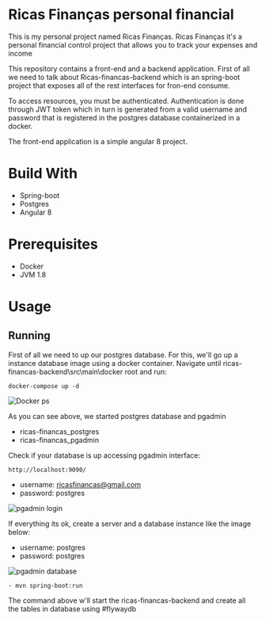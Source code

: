 # Ricas Finanças personal financial 

This is my personal project named Ricas Finanças.
Ricas Finanças it's a personal financial control project that allows you to track your expenses and income

This repository contains a front-end and a backend application. First of all we need to talk about Ricas-financas-backend which 
is an spring-boot project that exposes all of the rest interfaces for fron-end consume.

To access resources, you must be authenticated. Authentication is done through JWT token which in turn is generated from a valid username and password that is registered in the postgres database containerized in a docker.

The front-end application is a simple angular 8 project.

# Build With
- Spring-boot
- Postgres
- Angular 8

# Prerequisites
 - Docker
 - JVM 1.8
 
# Usage
## Running

First of all we need to up our postgres database. For this, we'll go up a instance database image using a docker container.
Navigate until ricas-financas-backend\src\main\docker root and run:
```
docker-compose up -d
```
![Docker ps](https://imagizer.imageshack.com/img924/7782/vdFv2E.png)

As you can see above, we started postgres database and pgadmin
 - ricas-financas_postgres
 - ricas-financas_pgadmin

Check if your database is up accessing pgadmin interface:
```
http://localhost:9090/
```
 - username: ricasfinancas@gmail.com
 - password: postgres

![pgadmin login](https://imagizer.imageshack.com/img924/7372/K9Shkk.png)

If everything its ok, create a server and a database instance like the image below:
 - username: postgres
 - password: postgres

![pgadmin database](https://imagizer.imageshack.com/img924/1051/ybeR32.png)

```
- mvn spring-boot:run
 ```
 
 The command above w'll start the ricas-financas-backend and create all the tables in database using #flywaydb
